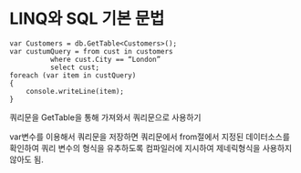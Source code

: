 LINQ와 SQL 기본 문법 
=============

	var Customers = db.GetTable<Customers>();
	var custumQuery = from cust in customers
			  where cust.City == “London”
			  select cust;
	foreach (var item in custQuery) 
	{
		console.writeLine(item);
	}

쿼리문을 GetTable을 통해 가져와서 쿼리문으로 사용하기

var변수를 이용해서 쿼리문을 저장하면 쿼리문에서 from절에서 지정된 데이터소스를 확인하여
쿼리 변수의 형식을 유추하도록 컴파일러에 지시하여 제네릭형식을 사용하지 않아도 됨.
